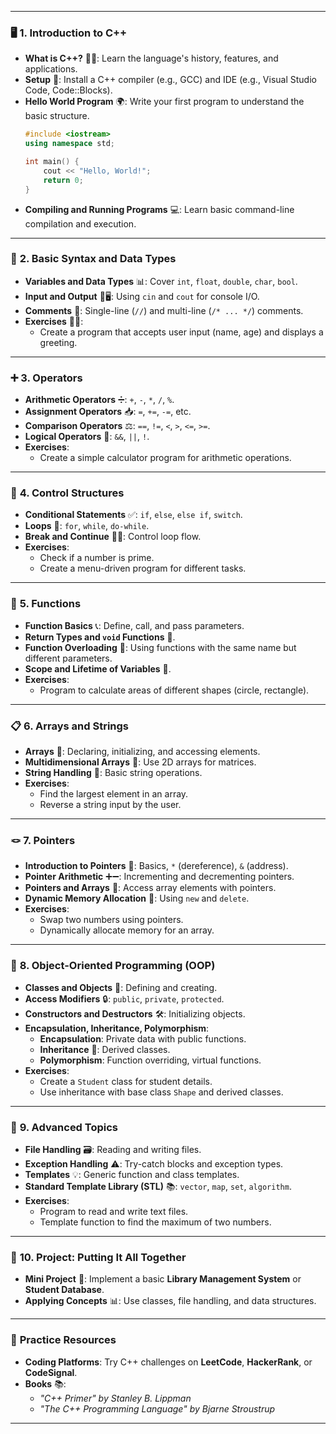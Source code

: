 
---

### 🖥️ **1. Introduction to C++**
   - **What is C++?** 🧑‍💻: Learn the language's history, features, and applications.
   - **Setup** 🔧: Install a C++ compiler (e.g., GCC) and IDE (e.g., Visual Studio Code, Code::Blocks).
   - **Hello World Program** 🌍: Write your first program to understand the basic structure.
     ```cpp
     #include <iostream>
     using namespace std;

     int main() {
         cout << "Hello, World!";
         return 0;
     }
     ```
   - **Compiling and Running Programs** 💻: Learn basic command-line compilation and execution.

---

### 🔢 **2. Basic Syntax and Data Types**
   - **Variables and Data Types** 📊: Cover `int`, `float`, `double`, `char`, `bool`.
   - **Input and Output** 🎤🖥️: Using `cin` and `cout` for console I/O.
   - **Comments** 📝: Single-line (`//`) and multi-line (`/* ... */`) comments.
   - **Exercises** 🏋️‍♂️: 
     - Create a program that accepts user input (name, age) and displays a greeting.

---

### ➕ **3. Operators**
   - **Arithmetic Operators** ➗: `+`, `-`, `*`, `/`, `%`.
   - **Assignment Operators** 📥: `=`, `+=`, `-=`, etc.
   - **Comparison Operators** ⚖️: `==`, `!=`, `<`, `>`, `<=`, `>=`.
   - **Logical Operators** 🔄: `&&`, `||`, `!`.
   - **Exercises**:
     - Create a simple calculator program for arithmetic operations.

---

### 🔄 **4. Control Structures**
   - **Conditional Statements** ✅: `if`, `else`, `else if`, `switch`.
   - **Loops** 🔁: `for`, `while`, `do-while`.
   - **Break and Continue** 🚫🔂: Control loop flow.
   - **Exercises**:
     - Check if a number is prime.
     - Create a menu-driven program for different tasks.

---

### 🔧 **5. Functions**
   - **Function Basics** 📞: Define, call, and pass parameters.
   - **Return Types and `void` Functions** 🚀.
   - **Function Overloading** 🔂: Using functions with the same name but different parameters.
   - **Scope and Lifetime of Variables** 🧭.
   - **Exercises**:
     - Program to calculate areas of different shapes (circle, rectangle).

---

### 📋 **6. Arrays and Strings**
   - **Arrays** 📂: Declaring, initializing, and accessing elements.
   - **Multidimensional Arrays** 🧩: Use 2D arrays for matrices.
   - **String Handling** 📝: Basic string operations.
   - **Exercises**:
     - Find the largest element in an array.
     - Reverse a string input by the user.

---

### 🪢 **7. Pointers**
   - **Introduction to Pointers** 📍: Basics, `*` (dereference), `&` (address).
   - **Pointer Arithmetic** ➕➖: Incrementing and decrementing pointers.
   - **Pointers and Arrays** 🔗: Access array elements with pointers.
   - **Dynamic Memory Allocation** 💾: Using `new` and `delete`.
   - **Exercises**:
     - Swap two numbers using pointers.
     - Dynamically allocate memory for an array.

---

### 🧱 **8. Object-Oriented Programming (OOP)**
   - **Classes and Objects** 👤: Defining and creating.
   - **Access Modifiers** 🔒: `public`, `private`, `protected`.
   - **Constructors and Destructors** 🛠️: Initializing objects.
   - **Encapsulation, Inheritance, Polymorphism**:
     - **Encapsulation**: Private data with public functions.
     - **Inheritance** 🧬: Derived classes.
     - **Polymorphism**: Function overriding, virtual functions.
   - **Exercises**:
     - Create a `Student` class for student details.
     - Use inheritance with base class `Shape` and derived classes.

---

### 📂 **9. Advanced Topics**
   - **File Handling** 🗃️: Reading and writing files.
   - **Exception Handling** ⚠️: Try-catch blocks and exception types.
   - **Templates** 💡: Generic function and class templates.
   - **Standard Template Library (STL)** 📚: `vector`, `map`, `set`, `algorithm`.
   - **Exercises**:
     - Program to read and write text files.
     - Template function to find the maximum of two numbers.

---

### 🚀 **10. Project: Putting It All Together**
   - **Mini Project** 📑: Implement a basic **Library Management System** or **Student Database**.
   - **Applying Concepts** 📊: Use classes, file handling, and data structures.

---

### 🧩 **Practice Resources**
   - **Coding Platforms**: Try C++ challenges on **LeetCode**, **HackerRank**, or **CodeSignal**.
   - **Books** 📚:
      - *"C++ Primer" by Stanley B. Lippman*
      - *"The C++ Programming Language" by Bjarne Stroustrup*

--- 

